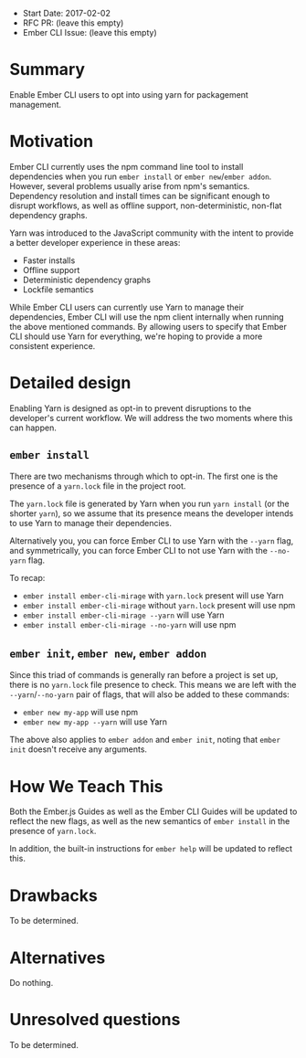 - Start Date: 2017-02-02
- RFC PR: (leave this empty)
- Ember CLI Issue: (leave this empty)

# Summary

Enable Ember CLI users to opt into using yarn for packagement management.

# Motivation

Ember CLI currently uses the npm command line tool to install dependencies when you run `ember install` or `ember new`/`ember addon`. However, several problems usually arise from npm's semantics.
Dependency resolution and install times can be significant enough to disrupt workflows, as well as offline support, non-deterministic, non-flat dependency graphs.

Yarn was introduced to the JavaScript community with the intent to provide a better developer experience in these areas:
- Faster installs
- Offline support
- Deterministic dependency graphs
- Lockfile semantics

While Ember CLI users can currently use Yarn to manage their dependencies, Ember CLI will use the npm client internally when running the above mentioned commands. By allowing users to specify that Ember CLI should use Yarn for everything, we're hoping to provide a more consistent experience.

# Detailed design

Enabling Yarn is designed as opt-in to prevent disruptions to the developer's current workflow.
We will address the two moments where this can happen.

## `ember install`

There are two mechanisms through which to opt-in.
The first one is the presence of a `yarn.lock` file in the project root.

The `yarn.lock` file is generated by Yarn when you run `yarn install` (or the shorter `yarn`),
so we assume that its presence means the developer intends to use Yarn to manage their dependencies.

Alternatively you, you can force Ember CLI to use Yarn with the `--yarn` flag, and symmetrically,
you can force Ember CLI to not use Yarn with the `--no-yarn` flag.

To recap:

- `ember install ember-cli-mirage` with `yarn.lock` present will use Yarn
- `ember install ember-cli-mirage` without `yarn.lock` present will use npm
- `ember install ember-cli-mirage --yarn` will use Yarn
- `ember install ember-cli-mirage --no-yarn` will use npm

## `ember init`, `ember new`, `ember addon`

Since this triad of commands is generally ran before a project is set up, there is no `yarn.lock` file presence to check.
This means we are left with the `--yarn`/`--no-yarn` pair of flags, that will also be added to these commands:

- `ember new my-app` will use npm
- `ember new my-app --yarn` will use Yarn

The above also applies to `ember addon` and `ember init`, noting that `ember init` doesn't receive any arguments.

# How We Teach This

Both the Ember.js Guides as well as the Ember CLI Guides will be updated to reflect the new flags,
as well as the new semantics of `ember install` in the presence of `yarn.lock`.

In addition, the built-in instructions for `ember help` will be updated to reflect this.

# Drawbacks

To be determined.

# Alternatives

Do nothing.

# Unresolved questions

To be determined.

